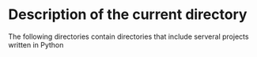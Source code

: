 # Description of the current directory

The following directories contain directories that include serveral projects written in Python
